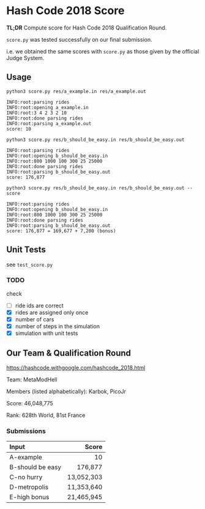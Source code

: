 # Hash Code 2018 Score

**TL;DR** Compute score for Hash Code 2018 Qualification Round.

`score.py` was tested successfully on our final submission.

i.e. we obtained the same scores with `score.py` as those given by the official Judge System.

## Usage

`python3 score.py res/a_example.in res/a_example.out`

```
INFO:root:parsing rides
INFO:root:opening a_example.in
INFO:root:3 4 2 3 2 10
INFO:root:done parsing rides
INFO:root:parsing a_example.out
score: 10
```

`python3 score.py res/b_should_be_easy.in res/b_should_be_easy.out`

```
INFO:root:parsing rides
INFO:root:opening b_should_be_easy.in
INFO:root:800 1000 100 300 25 25000
INFO:root:done parsing rides
INFO:root:parsing b_should_be_easy.out
score: 176,877
```

`python3 score.py res/b_should_be_easy.in res/b_should_be_easy.out --score`

```
INFO:root:parsing rides
INFO:root:opening b_should_be_easy.in
INFO:root:800 1000 100 300 25 25000
INFO:root:done parsing rides
INFO:root:parsing b_should_be_easy.out
score: 176,877 = 169,677 + 7,200 (bonus)
```

## Unit Tests

see `test_score.py`

### TODO

check
- [ ] ride ids are correct
- [x] rides are assigned only once
- [x] number of cars
- [x] number of steps in the simulation
- [x] simulation with unit tests

## Our Team & Qualification Round

<https://hashcode.withgoogle.com/hashcode_2018.html>

Team: MetaModHell

Members (listed alphabetically): Karbok, PicoJr

Score: 46,048,775

Rank: 628th World, 81st France

### Submissions

| Input            |  Score     |
|:-----------------|-----------:|
| A-example        | 10         |
| B-should be easy | 176,877    |
| C-no hurry       | 13,052,303 |
| D-metropolis     | 11,353,640 |
| E-high bonus     | 21,465,945 |
